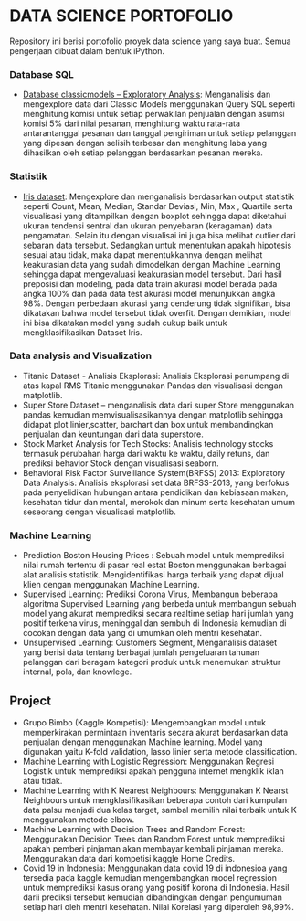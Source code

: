 # DATA SCIENCE PORTOFOLIO

Repository ini berisi portofolio proyek data science yang saya buat. Semua pengerjaan dibuat dalam bentuk iPython. 

### Database SQL
- [Database classicmodels – Exploratory Analysis](https://github.com/iim-am/Portofolio/blob/master/SQL/Tugas%20Classic%20Models.txt): Menganalisis dan mengexplore data dari Classic Models menggunakan Query SQL seperti menghitung komisi untuk setiap perwakilan penjualan dengan asumsi komisi 5% dari nilai pesanan, menghitung waktu rata-rata antarantanggal pesanan dan tanggal pengiriman untuk setiap pelanggan yang dipesan dengan selisih terbesar dan menghitung laba yang dihasilkan oleh setiap pelanggan berdasarkan pesanan mereka.

### 	Statistik
- [Iris dataset](https://github.com/iim-am/Portofolio/blob/master/Statistik/statistik_Data_Iris-checkpoint.ipynb): Mengexplore dan menganalisis berdasarkan output statistik seperti Count, Mean, Median, Standar Deviasi, Min, Max , Quartile serta visualisasi yang ditampilkan dengan boxplot sehingga dapat diketahui  ukuran tendensi sentral dan ukuran penyebaran (keragaman) data pengamatan. Selain itu dengan visualisai ini juga bisa melihat outlier dari sebaran data tersebut. Sedangkan untuk menentukan apakah hipotesis sesuai atau tidak, maka dapat menentukkannya dengan melihat keakurasian data yang sudah dimodelkan dengan Machine Learning sehingga dapat mengevaluasi keakurasian model tersebut. Dari hasil preposisi dan modeling, pada data train akurasi model berada pada angka 100% dan pada data test akurasi model menunjukkan angka 98%. Dengan perbedaan akurasi yang cenderung tidak signifikan, bisa dikatakan bahwa model tersebut tidak overfit. Dengan demikian, model ini bisa dikatakan model yang sudah cukup baik untuk mengklasifikasikan Dataset Iris.

### Data analysis and Visualization
- Titanic Dataset - Analisis Eksplorasi: Analisis Eksplorasi penumpang di atas kapal RMS Titanic menggunakan Pandas dan visualisasi dengan matplotlib.<br>
- Super Store Dataset – menganalisis data dari super Store menggunakan pandas kemudian memvisualisasikannya dengan matplotlib sehingga didapat plot linier,scatter, barchart dan box untuk membandingkan penjualan dan keuntungan dari data superstore. <br>
-  Stock Market Analysis for Tech Stocks: Analisis technology stocks termasuk perubahan harga dari waktu ke waktu, daily retuns, dan prediksi behavior Stock dengan visualisasi seaborn.<br> 
-  Behavioral Risk Factor Surveillance System(BRFSS) 2013: Exploratory Data Analysis: Analisis eksplorasi set data BRFSS-2013, yang berfokus pada penyelidikan hubungan antara pendidikan dan kebiasaan makan, kesehatan tidur dan mental, merokok dan minum serta kesehatan umum seseorang dengan visualisasi matplotlib.<br>

### Machine Learning	
-  Prediction Boston Housing Prices : Sebuah model untuk memprediksi nilai rumah tertentu di pasar real estat Boston menggunakan berbagai alat analisis statistik. Mengidentifikasi harga terbaik yang dapat dijual klien dengan menggunakan Machine Learning.<br>
-  Supervised Learning: Prediksi Corona Virus, Membangun beberapa algoritma Supervised Learning yang berbeda untuk membangun sebuah model yang akurat memprediksi secara realtime setiap hari jumlah yang positif terkena virus, meninggal dan sembuh di Indonesia kemudian di cocokan dengan data yang di umumkan oleh mentri kesehatan.<br>
-  Unsupervised Learning: Customers Segment, Menganalisis dataset yang berisi data tentang berbagai jumlah pengeluaran tahunan pelanggan dari beragam kategori produk untuk menemukan struktur internal, pola, dan knowlege.<br>
	
## Project  
- Grupo Bimbo (Kaggle Kompetisi): Mengembangkan model untuk memperkirakan permintaan inventaris secara akurat berdasarkan data penjualan dengan menggunakan Machine learning. Model yang digunakan yaitu K-fold validation, lasso linier serta metode classification. 
- Machine Learning with Logistic Regression: Menggunakan Regresi Logistik untuk memprediksi apakah pengguna internet mengklik iklan atau tidak. 
- Machine Learning with K Nearest Neighbours: Menggunakan K Nearst Neighbours untuk mengklasifikasikan beberapa contoh dari kumpulan data palsu menjadi dua kelas target, sambal memilih nilai terbaik untuk K menggunakan metode elbow. 
- Machine Learning with Decision Trees and Random Forest: Menggunakan Decision Trees dan Random Forest untuk memprediksi apakah pemberi pinjaman akan membayar kembali pinjaman mereka. Menggunakan data dari kompetisi kaggle Home Credits.
- Covid 19 in Indonesia: Menggunakan data covid 19 di indonesioa yang tersedia pada kaggle kemudian mengembangkan model regression untuk memprediksi kasus orang yang positif korona di Indonesia. Hasil darii prediksi tersebut kemudian dibandingkan dengan pengumuman setiap hari oleh mentri kesehatan. Nilai Korelasi yang diperoleh 98,99%.  

